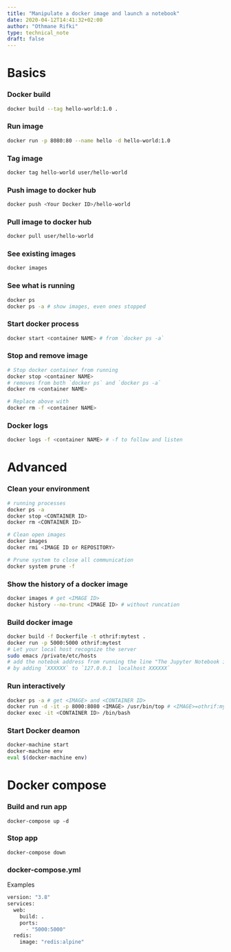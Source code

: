 ```yaml
---
title: "Manipulate a docker image and launch a notebook"
date: 2020-04-12T14:41:32+02:00
author: "Othmane Rifki"
type: technical_note
draft: false
---
```

# Basics

### Docker build
``` bash 
docker build --tag hello-world:1.0 .
```

### Run image
``` bash 
docker run -p 8080:80 --name hello -d hello-world:1.0
```

### Tag image
``` bash 
docker tag hello-world user/hello-world
```

### Push image to docker hub
``` bash 
docker push <Your Docker ID>/hello-world
```

### Pull image to docker hub
``` bash 
docker pull user/hello-world
```

### See existing images
``` bash 
docker images
```

### See what is running 
``` bash 
docker ps
docker ps -a # show images, even ones stopped
```

### Start docker process
``` bash 
docker start <container NAME> # from `docker ps -a`
```

### Stop and remove image
``` bash 
# Stop docker container from running
docker stop <container NAME>
# removes from both `docker ps` and `docker ps -a`
docker rm <container NAME>

# Replace above with
docker rm -f <container NAME>
```

### Docker logs
``` bash 
docker logs -f <container NAME> # -f to follow and listen
```


# Advanced

### Clean your environment

``` bash 
# running processes
docker ps -a
docker stop <CONTAINER ID>
docker rm <CONTAINER ID>

# Clean open images
docker images
docker rmi <IMAGE ID or REPOSITORY>

# Prune system to close all communication
docker system prune -f
```

### Show the history of a docker image 
``` bash 
docker images # get <IMAGE ID>
docker history --no-trunc <IMAGE ID> # without runcation
```

### Build docker image 
``` bash 
docker build -f Dockerfile -t othrif:mytest .
docker run -p 5000:5000 othrif:mytest 
# Let your local host recognize the server
sudo emacs /private/etc/hosts
# add the notebok address from running the line "The Jupyter Notebook is running at:http://XXXXXX:5000/"
# by adding `XXXXXX` to `127.0.0.1	localhost XXXXXX`
```

### Run interactively
``` bash 
docker ps -a # get <IMAGE> and <CONTAINER ID>
docker run -d -it -p 8000:8080 <IMAGE> /usr/bin/top # <IMAGE>=othrif:mytest
docker exec -it <CONTAINER ID> /bin/bash

```

### Start Docker deamon
``` bash 
docker-machine start
docker-machine env
eval $(docker-machine env)
```

# Docker compose

### Build and run app
```
docker-compose up -d
```

### Stop app
``` 
docker-compose down
```


### docker-compose.yml
Examples 
``` python
version: "3.8"
services:
  web:
    build: .
    ports:
      - "5000:5000"
  redis:
    image: "redis:alpine"
```


```python

```
